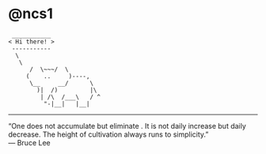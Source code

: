 # @ncs1  

```text
 ___________
< Hi there! >
 -----------
  \
   \
      /  \~~~/  \
     (    ..     )----,
      \__     __/      \
        )|  /)         |\
         | /\  /___\   / ^
          "-|__|   |__|

```

---

“One does not accumulate but eliminate . It is not daily increase but daily decrease. The height of cultivation always runs to simplicity.”  \
— Bruce Lee
